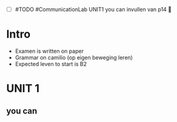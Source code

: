 - [ ] #TODO  #CommunicationLab UNIT1 you can invullen van p14 🔼 

# Intro

- Examen is written on paper
- Grammar on camilio (op eigen beweging leren)
- Expected leven to start is B2


# UNIT 1

## you can